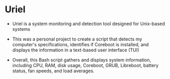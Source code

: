 # Uriel

- Uriel is a system monitoring and detection tool designed for Unix-based systems

- This was a personal project to create a script that detects my computer's specifications, identifies if Coreboot is installed, and displays the information in a text-based user interface (TUI)

- Overall, this Bash script gathers and displays system information, including CPU, RAM, disk usage, Coreboot, GRUB, Libreboot, battery status, fan speeds, and load averages.
